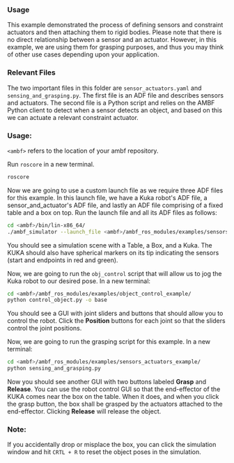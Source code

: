 ### Usage

This example demonstrated the process of defining sensors and constraint actuators and then attaching them to
rigid bodies. Please note that there is no direct relationship between a sensor and an actuator. However, in this example, we are using them for grasping purposes, and thus you may think of other use cases depending upon your application.

### Relevant Files
The two important files in this folder are `sensor_actuators.yaml` and `sensing_and_grasping.py`. The first file is an ADF file and describes sensors and actuators. The second file is a Python script and relies on the AMBF Python client to detect when a sensor detects an object, and based on this we can actuate a relevant constraint actuator.

### Usage:

`<ambf>` refers to the location of your ambf repository.

Run `roscore` in a new terminal.


``` bash
roscore
```

Now we are going to use a custom launch file as we require three ADF files for this example. In this launch file, we have a Kuka robot's ADF file, a sensor_and_actuator's ADF file, and lastly an ADF file comprising of a fixed table and a box on top. Run the launch file and all its ADF files as follows:

``` bash
cd <ambf>/bin/lin-x86_64/
./ambf_simulator --launch_file <ambf>/ambf_ros_modules/examples/sensors_actuators_example/launch.yaml -l 0,1,2
```
You should see a simulation scene with a Table, a Box, and a Kuka. The KUKA should also have spherical markers on its tip indicating the sensors (start and endpoints in red and green).

Now, we are going to run the `obj_control` script that will allow us to jog the Kuka robot to our desired pose. In a new terminal:

``` bash
cd <ambf>/ambf_ros_modules/examples/object_control_example/
python control_object.py -o base
```
You should see a GUI with joint sliders and buttons that should allow you to control the robot. Click the **Position** buttons for each joint so that the sliders control the joint positions.

Now, we are going to run the grasping script for this example. In a new terminal:

```bash
cd <ambf>/ambf_ros_modules/examples/sensors_actuators_example/
python sensing_and_grasping.py
```

Now you should see another GUI with two buttons labeled **Grasp** and **Release**. You can use the robot control GUI so that the end-effector of the KUKA comes near the box on the table. When it does, and when you click the grasp button, the box shall be grasped by the actuators attached to the end-effector. Clicking **Release** will release the object.

### Note:
If you accidentally drop or misplace the box, you can click the simulation window and hit `CRTL + R` to reset the object poses in the simulation.
